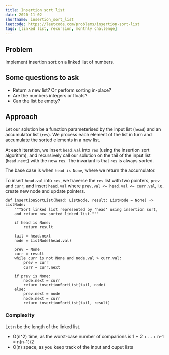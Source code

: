 ```yaml
---
title: Insertion sort list
date: 2020-11-02
shortname: insertion_sort_list
leetcode: https://leetcode.com/problems/insertion-sort-list
tags: [linked list, recursion, monthly challenge]
---
```


## Problem
Implement insertion sort on a linked list of numbers.

## Some questions to ask
* Return a new list? Or perform sorting in-place?
* Are the numbers integers or floats?
* Can the list be empty?

## Approach
Let our solution be a function parameterised by the input list (`head`)
and an accumulator list (`res`).
We process each element of the list in turn and accumulate the
sorted elements in a new list.

At each iteration, we insert `head.val` into `res` (using the insertion
sort algorithm), and recursively call our solution on the tail of
the input list (`head.next`) with the new `res`. 
The invariant is that `res` is always sorted.

The base case is when `head is None`, where we return the accumulator.

To insert `head.val` into `res`, we traverse the `res` list with two pointers,
`prev` and `curr`, and insert `head.val` where `prev.val <= head.val <= curr.val`,
i.e. create new node and update pointers.

```python3
def insertionSortList(head: ListNode, result: ListNode = None) -> ListNode:
    """Sort linked list represented by 'head' using insertion sort,
    and return new sorted linked list."""
    
    if head is None:
        return result
    
    tail = head.next
    node = ListNode(head.val)
    
    prev = None
    curr = result
    while curr is not None and node.val > curr.val:
        prev = curr
        curr = curr.next
    
    if prev is None:
        node.next = curr
        return insertionSortList(tail, node)
    else:
        prev.next = node
        node.next = curr
        return insertionSortList(tail, result)
```

### Complexity
Let n be the length of the linked list.

* O(n^2) time, as the worst-case number of comparions is 1 + 2 + ... + n-1 = n(n-1)/2
* O(n) space, as you keep track of the input and ouput lists
